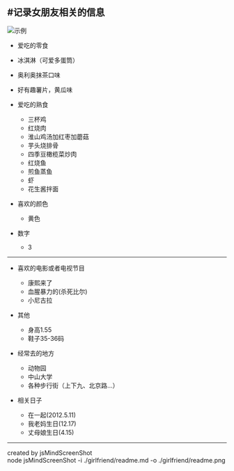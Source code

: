#记录女朋友相关的信息
---------------------------
![示例](https://raw.github.com/hpf1908/girlfriend/master/readme.png)

- 爱吃的零食
 - 冰淇淋（可爱多蛋筒）
 - 奥利奥抹茶口味 
 - 好有趣薯片，黄瓜味

- 爱吃的熟食
  - 三杯鸡
  - 红烧肉
  - 淮山鸡汤加红枣加蘑菇
  - 芋头烧排骨
  - 四季豆橄榄菜炒肉
  - 红烧鱼
  - 煎鱼蒸鱼
  - 虾
  - 花生酱拌面

- 喜欢的颜色
  - 黄色

- 数字
  - 3

---------------------------

- 喜欢的电影或者电视节目
  - 康熙来了
  - 血腥暴力的(杀死比尔)
  - 小尼古拉

- 其他
  - 身高1.55
  - 鞋子35-36码

- 经常去的地方
  - 动物园
  - 中山大学
  - 各种步行街（上下九、北京路...）

- 相关日子
  - 在一起(2012.5.11)
  - 我老妈生日(12.17)
  - 丈母娘生日(4.15)

---------------------------
created by jsMindScreenShot  
node jsMindScreenShot -i ./girlfriend/readme.md -o ./girlfriend/readme.png  


